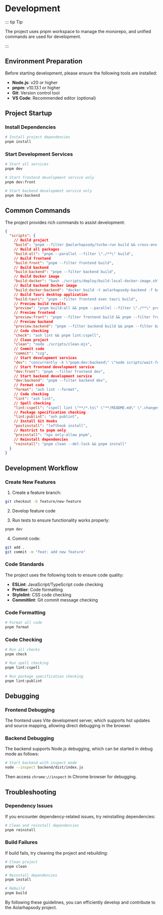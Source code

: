 # Development

::: tip Tip

The project uses pnpm workspace to manage the monorepo, and unified commands are used for development.

:::

## Environment Preparation

Before starting development, please ensure the following tools are installed:

- **Node.js**: v20 or higher
- **pnpm**: v10.13.1 or higher
- **Git**: Version control tool
- **VS Code**: Recommended editor (optional)

## Project Startup

### Install Dependencies

```bash
# Install project dependencies
pnpm install
```

### Start Development Services

```bash
# Start all services
pnpm dev

# Start frontend development service only
pnpm dev:front

# Start backend development service only
pnpm dev:backend
```

## Common Commands

The project provides rich commands to assist development:

```json
{
  "scripts": {
    // Build project
    "build": "pnpm --filter @aolarhapsody/turbo-run build && cross-env NODE_OPTIONS=--max-old-space-size=8192 ar-turbo build",
    // Build all packages
    "build:all": "pnpm --parallel --filter \"./**\" build",
    // Build frontend
    "build:front": "pnpm --filter frontend build",
    // Build backend
    "build:backend": "pnpm --filter backend build",
    // Build Docker image
    "build:docker": "bash ./scripts/deploy/build-local-docker-image.sh",
    // Build backend Docker image
    "build:docker:backend": "docker build -t aolarhapsody-backend -f backend/Dockerfile .",
    // Build Tauri desktop application
    "build:tauri": "pnpm --filter frontend exec tauri build",
    // Preview build results
    "preview": "pnpm build:all && pnpm --parallel --filter \"./**\" preview",
    // Preview frontend
    "preview:front": "pnpm --filter frontend build && pnpm --filter frontend preview",
    // Preview backend
    "preview:backend": "pnpm --filter backend build && pnpm --filter backend preview",
    // Code checking
    "check": "ash lint && pnpm lint:cspell",
    // Clean project
    "clean": "node ./scripts/clean.mjs",
    // Commit code
    "commit": "czg",
    // Start development services
    "dev": "concurrently -k \"pnpm:dev:backend\" \"node scripts/wait-for-backend.mjs\"",
    // Start frontend development service
    "dev:front": "pnpm --filter frontend dev",
    // Start backend development service
    "dev:backend": "pnpm --filter backend dev",
    // Format code
    "format": "ash lint --format",
    // Code checking
    "lint": "ash lint",
    // Spell checking
    "lint:cspell": "cspell lint \"**/*.ts\" \"**/README.md\" \".changeset/*.md\" --no-progress",
    // Package specification checking
    "lint:publint": "ash publint",
    // Install Git Hooks
    "postinstall": "lefthook install",
    // Restrict to pnpm only
    "preinstall": "npx only-allow pnpm",
    // Reinstall dependencies
    "reinstall": "pnpm clean --del-lock && pnpm install"
  }
}
```

## Development Workflow

### Create New Features

1. Create a feature branch:

```bash
git checkout -b feature/new-feature
```

2. Develop feature code

3. Run tests to ensure functionality works properly:

```bash
pnpm dev
```

4. Commit code:

```bash
git add .
git commit -m "feat: add new feature"
```

### Code Standards

The project uses the following tools to ensure code quality:

- **ESLint**: JavaScript/TypeScript code checking
- **Prettier**: Code formatting
- **Stylelint**: CSS code checking
- **Commitlint**: Git commit message checking

### Code Formatting

```bash
# Format all code
pnpm format
```

### Code Checking

```bash
# Run all checks
pnpm check

# Run spell checking
pnpm lint:cspell

# Run package specification checking
pnpm lint:publint
```

## Debugging

### Frontend Debugging

The frontend uses Vite development server, which supports hot updates and source mapping, allowing direct debugging in the browser.

### Backend Debugging

The backend supports Node.js debugging, which can be started in debug mode as follows:

```bash
# Start backend with inspect mode
node --inspect backend/dist/index.js
```

Then access `chrome://inspect` in Chrome browser for debugging.

## Troubleshooting

### Dependency Issues

If you encounter dependency-related issues, try reinstalling dependencies:

```bash
# Clean and reinstall dependencies
pnpm reinstall
```

### Build Failures

If build fails, try cleaning the project and rebuilding:

```bash
# Clean project
pnpm clean

# Reinstall dependencies
pnpm install

# Rebuild
pnpm build
```

By following these guidelines, you can efficiently develop and contribute to the Aolarhapsody project.
